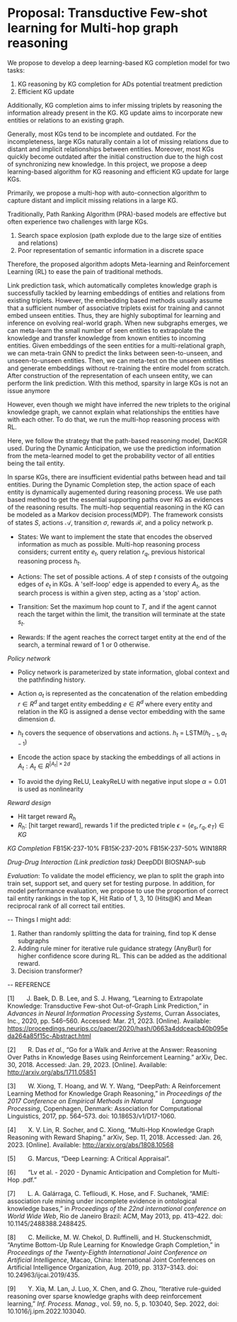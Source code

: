 # Proposal: Transductive Few-shot learning for  Multi-hop graph reasoning

We propose to develop a deep learning-based KG completion model for two tasks:
1) KG reasoning by KG completion for ADs potential treatment prediction
2) Efficient KG update

Additionally, KG completion aims to infer missing triplets by reasoning the information already present in the KG. KG update aims to incorporate new entities or relations to an existing graph.

Generally, most KGs tend to be incomplete and outdated. For the incompleteness, large KGs naturally contain a lot of missing relations due to distant and implicit relationships between entities. Moreover, most KGs quickly become outdated after the initial construction due to the high cost of synchronizing new knowledge. In this project, we propose a deep learning-based algorithm for KG reasoning and efficient KG update for large KGs.

Primarily, we propose a multi-hop with auto-connection algorithm to capture distant and implicit missing relations in a large KG.

Traditionally, Path Ranking Algorithm (PRA)-based models are effective but often experience two challenges with large KGs.
1) Search space explosion (path explode due to the large size of entities and relations)
2) Poor representation of semantic information in a discrete space

Therefore, the proposed algorithm adopts Meta-learning and Reinforcement Learning (RL) to ease the pain of traditional methods. 

Link prediction task, which automatically completes knowledge graph is successfully tackled by learning embeddings of entities and relations from existing triplets. However, the embedding based methods usually assume that a sufficient number of associative triplets exist for training and cannot embed unseen entities. Thus, they are highly suboptimal for learning and inference on evolving real-world graph. When new subgraphs emerges, we can meta-learn the small number of seen entities to extrapolate the knowledge and transfer knowledge from known entities to incoming entities. Given embeddings of the seen entities for a multi-relational graph, we can meta-train GNN to predict the links between seen-to-unseen, and unseen-to-unseen entities. Then, we can meta-test on the unseen entities and generate embeddings without re-training the entire model from scratch. After construction of the representation of each unseen entity, we can perform the link prediction. With this method, sparsity in large KGs is not an issue anymore

However, even though we might have inferred the new triplets to the original knowledge graph, we cannot explain what relationships the entities have with each other. To do that, we run the multi-hop reasoning process with RL.

Here, we follow the strategy that the path-based reasoning model, DacKGR used. During the Dynamic Anticipation, we use the prediction information from the meta-learned model to get the probability vector of all entities being the tail entity. 

In sparse KGs, there are insufficient evidential paths between head and tail entities. During the Dynamic Completion step, the action space of each entity is dynamically augemented during reasoning process. We use path based method to get the essential supporting paths over KG as evidences of the reasoning results. The multi-hop sequential reasoning in the KG can be modeled as a Markov decision process(MDP). The framework consists of states $S$, actions $\mathcal A$, transition $\sigma$, rewards $\mathcal R$, and a policy network p.

- States: We want to implement the state that encodes the observed information as much as possible. Multi-hop reasoning process considers; current entity $e_t$, query relation $r_q$, previous historical reasoning process $h_t$.

- Actions: The set of possible actions. $A$ of step $t$ consists of the outgoing edges of $e_t$ in KGs. A 'self-loop' edge is appended to every $A_t$, as the search process is within a given step, acting as a 'stop' action.

- Transition: Set the maximum hop count to $T$, and if the agent cannot reach the target within the limit, the transition will terminate at the state $s_t$.

- Rewards: If the agent reaches the correct target entity at the end of the search, a terminal reward of 1 or 0 otherwise.

*Policy network*
- Policy network is parameterized by state information, global context and the pathfinding history. 

- Action $a_t$ is represented as the concatenation of the relation embedding $r \in {R^d}$  and target entity embedding $e \in {R^d}$ where every entity and relation in the KG is assigned a dense vector embedding with the same dimension d. 

- $h_t$ covers the sequence of observations and actions. $h_t$ = LSTM($h_{t-1}, a_{t-1}$)

- Encode the action space by stacking the embeddings of all actions in $A_t: A_t \in {R^{|A_t|\times2d}}$

- To avoid the dying ReLU, LeakyReLU with negative input slope $\alpha = 0.01$ is used as nonlinearity

*Reward design*
- Hit target reward $R_h$ 
- $R_h$: [hit target reward], rewards 1 if the predicted triple $\epsilon = (e_s, r_q, e_T) \in KG$

*KG Completion*
FB15K-237-10%
FB15K-237-20%
FB15K-237-50%
WIN18RR

*Drug-Drug Interaction (Link prediction task)*
DeepDDI
BIOSNAP-sub

*Evaluation*: To validate the model efficiency, we plan to split the graph into train set, support set, and query set for testing purpose. In addition, for model performance evaluation, we propose to use the proportion of correct tail entity rankings in the top K, Hit Ratio of 1, 3, 10 (Hits@K) and Mean reciprocal rank of all correct tail entities.

--
Things I might add:
1. Rather than randomly splitting the data for training, find top K dense subgraphs
2. Adding rule miner for iterative rule guidance strategy (AnyBurl) for higher confidence score during RL. This can be added as the additional reward.
3. Decision transformer?

--
REFERENCE

[1]       J. Baek, D. B. Lee, and S. J. Hwang, “Learning to Extrapolate Knowledge: Transductive Few-shot Out-of-Graph Link Prediction,” in _Advances in Neural Information Processing Systems_, Curran Associates, Inc., 2020, pp. 546–560. Accessed: Mar. 21, 2023. [Online]. Available: https://proceedings.neurips.cc/paper/2020/hash/0663a4ddceacb40b095eda264a85f15c-Abstract.html

[2]       R. Das _et al._, “Go for a Walk and Arrive at the Answer: Reasoning Over Paths in Knowledge Bases using Reinforcement Learning.” arXiv, Dec. 30, 2018. Accessed: Jan. 29, 2023. [Online]. Available: http://arxiv.org/abs/1711.05851

[3]       W. Xiong, T. Hoang, and W. Y. Wang, “DeepPath: A Reinforcement Learning Method for Knowledge Graph Reasoning,” in _Proceedings of the 2017 Conference on Empirical Methods in Natural           Language Processing_, Copenhagen, Denmark: Association for Computational Linguistics, 2017, pp. 564–573. doi: 10.18653/v1/D17-1060.

[4]       X. V. Lin, R. Socher, and C. Xiong, “Multi-Hop Knowledge Graph Reasoning with Reward Shaping.” arXiv, Sep. 11, 2018. Accessed: Jan. 26, 2023. [Online]. Available: http://arxiv.org/abs/1808.10568

[5]       G. Marcus, “Deep Learning: A Critical Appraisal”.

[6]       “Lv et al. - 2020 - Dynamic Anticipation and Completion for Multi-Hop .pdf.”

[7]       L. A. Galárraga, C. Teflioudi, K. Hose, and F. Suchanek, “AMIE: association rule mining under incomplete evidence in ontological knowledge bases,” in _Proceedings of the 22nd international conference on World Wide Web_, Rio de Janeiro Brazil: ACM, May 2013, pp. 413–422. doi: 10.1145/2488388.2488425.

[8]       C. Meilicke, M. W. Chekol, D. Ruffinelli, and H. Stuckenschmidt, “Anytime Bottom-Up Rule Learning for Knowledge Graph Completion,” in _Proceedings of the Twenty-Eighth International Joint Conference on Artificial Intelligence_, Macao, China: International Joint Conferences on Artificial Intelligence Organization, Aug. 2019, pp. 3137–3143. doi: 10.24963/ijcai.2019/435.

[9]       Y. Xia, M. Lan, J. Luo, X. Chen, and G. Zhou, “Iterative rule-guided reasoning over sparse knowledge graphs with deep reinforcement learning,” _Inf. Process. Manag._, vol. 59, no. 5, p. 103040, Sep. 2022, doi: 10.1016/j.ipm.2022.103040.